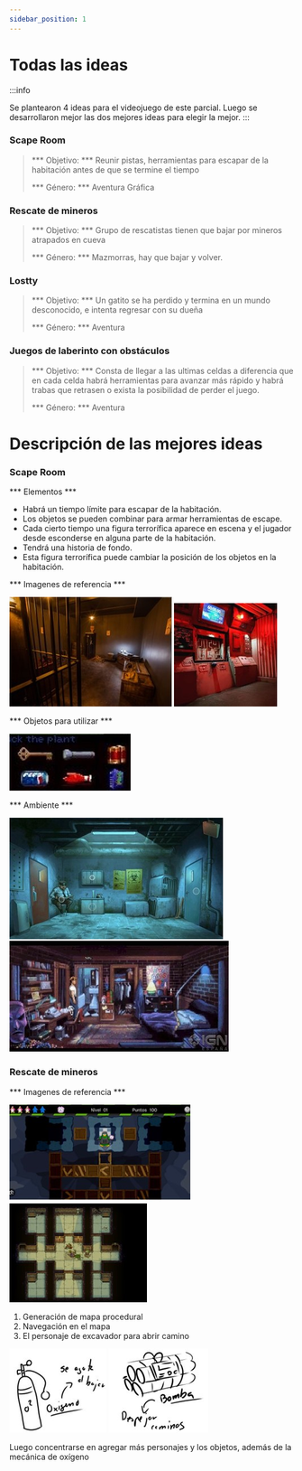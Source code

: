 ```yaml
---
sidebar_position: 1
---
```


# Todas las ideas 

:::info

Se plantearon 4 ideas para el videojuego de este parcial. Luego se desarrollaron mejor las dos mejores ideas para elegir la mejor. 
:::

### Scape Room
> *** Objetivo: *** Reunir pistas, herramientas para escapar de la habitación antes de que se termine el tiempo
>
> *** Género: *** Aventura Gráfica

### Rescate de mineros 
> *** Objetivo: *** Grupo de rescatistas tienen que bajar por mineros atrapados en cueva
>
> *** Género: *** Mazmorras, hay que bajar y volver.

### Lostty 
> *** Objetivo: *** Un gatito se ha perdido y termina en un mundo desconocido, e intenta regresar con su dueña 
>
> *** Género: *** Aventura

### Juegos de laberinto con obstáculos
> *** Objetivo: *** Consta de llegar a las ultimas celdas a diferencia que en cada celda habrá herramientas para avanzar más rápido y habrá trabas que retrasen o exista la posibilidad de perder el juego. 
>
> *** Género: *** Aventura

#  Descripción de las mejores ideas 

### Scape Room
*** Elementos ***
-	Habrá un tiempo límite para escapar de la habitación.
-	Los objetos se pueden combinar para armar herramientas de escape.
-	Cada cierto tiempo una figura terrorífica aparece en escena y el jugador desde esconderse en alguna parte de la habitación.
-	Tendrá una historia de fondo.
- Esta figura terrorífica puede cambiar la posición de los objetos en la habitación.

*** Imagenes de referencia ***

![ref1](img/1.jpg)
![ref1](img/1-1.jpg)

*** Objetos para utilizar ***

![test1](img/2.jpg)

*** Ambiente ***

![test1](img/3.jpg) 
![ref1](img/4.jpg)

### Rescate de mineros 

*** Imagenes de referencia ***

![ref1](img/5.jpg)
![ref1](img/5-5.jpg)

1.	Generación de mapa procedural
2.	Navegación en el mapa
3.	El personaje de excavador para abrir camino

![ref1](img/6.jpg)
![ref1](img/6-6.jpg)

Luego concentrarse en agregar más personajes y los objetos, además de la mecánica de oxígeno

